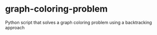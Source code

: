 # graph-coloring-problem
Python script that solves a graph coloring problem using a backtracking approach
